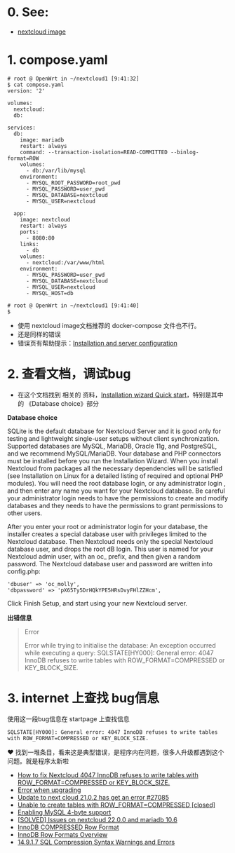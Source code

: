 # 0. See:
  - [nextcloud image](https://hub.docker.com/_/nextcloud)

# 1. compose.yaml
```
# root @ OpenWrt in ~/nextcloud1 [9:41:32] 
$ cat compose.yaml
version: '2'

volumes:
  nextcloud:
  db:

services:
  db:
    image: mariadb
    restart: always
    command: --transaction-isolation=READ-COMMITTED --binlog-format=ROW
    volumes:
      - db:/var/lib/mysql
    environment:
      - MYSQL_ROOT_PASSWORD=root_pwd
      - MYSQL_PASSWORD=user_pwd
      - MYSQL_DATABASE=nextcloud
      - MYSQL_USER=nextcloud

  app:
    image: nextcloud
    restart: always
    ports:
      - 8080:80
    links:
      - db
    volumes:
      - nextcloud:/var/www/html
    environment:
      - MYSQL_PASSWORD=user_pwd
      - MYSQL_DATABASE=nextcloud
      - MYSQL_USER=nextcloud
      - MYSQL_HOST=db

# root @ OpenWrt in ~/nextcloud1 [9:41:40] 
$ 

```
- 使用 nextcloud image文档推荐的 docker-compose 文件也不行。
- 还是同样的错误
- 错误页有帮助提示：[Installation and server configuration](https://docs.nextcloud.com/server/22/admin_manual/installation/index.html)

# 2. 查看文档，调试bug 
- 在这个文档找到 相关的 资料，[Installation wizard Quick start](https://docs.nextcloud.com/server/22/admin_manual/installation/installation_wizard.html#quick-start)，特别是其中的 《Database choice》部分


**Database choice**

SQLite is the default database for Nextcloud Server and it is good only for testing and lightweight single-user setups without client synchronization. Supported databases are MySQL, MariaDB, Oracle 11g, and PostgreSQL, and we recommend MySQL/MariaDB. Your database and PHP connectors must be installed before you run the Installation Wizard. When you install Nextcloud from packages all the necessary dependencies will be satisfied (see Installation on Linux for a detailed listing of required and optional PHP modules). You will need the root database login, or any administrator login , and then enter any name you want for your Nextcloud database. Be careful your administrator login needs to have the permissions to create and modify databases and they needs to have the permissions to grant permissions to other users.

After you enter your root or administrator login for your database, the installer creates a special database user with privileges limited to the Nextcloud database. Then Nextcloud needs only the special Nextcloud database user, and drops the root dB login. This user is named for your Nextcloud admin user, with an oc_ prefix, and then given a random password. The Nextcloud database user and password are written into config.php:
```
'dbuser' => 'oc_molly',
'dbpassword' => 'pX65Ty5DrHQkYPE5HRsDvyFHlZZHcm',
```
Click Finish Setup, and start using your new Nextcloud server.


**出错信息**

>Error
>
>Error while trying to initialise the database: An exception occurred while executing a query: SQLSTATE[HY000]: General error: 4047 InnoDB refuses to write tables with ROW_FORMAT=COMPRESSED or KEY_BLOCK_SIZE. 

# 3. internet 上查找 bug信息
使用这一段bug信息在 startpage 上查找信息
```
SQLSTATE[HY000]: General error: 4047 InnoDB refuses to write tables with ROW_FORMAT=COMPRESSED or KEY_BLOCK_SIZE. 
```
❤️ 找到一堆条目，看来这是典型错误，是程序内在问题，很多人升级都遇到这个问题。就是程序太新啦

- [How to fix Nextcloud 4047 InnoDB refuses to write tables with ROW_FORMAT=COMPRESSED or KEY_BLOCK_SIZE.](https://techoverflow.net/2021/08/17/how-to-fix-nextcloud-4047-innodb-refuses-to-write-tables-with-row_formatcompressed-or-key_block_size/)
- [Error when upgrading](https://www.reddit.com/r/NextCloud/comments/ncz7t6/error_when_upgrading/)
- [ Update to next cloud 21.0.2 has get an error #27085 ](https://github.com/nextcloud/server/issues/27085)
- [Unable to create tables with ROW_FORMAT=COMPRESSED [closed]](https://dba.stackexchange.com/questions/256427/unable-to-create-tables-with-row-format-compressed)
- [Enabling MySQL 4-byte support](https://docs.nextcloud.com/server/21/admin_manual/configuration_database/mysql_4byte_support.html)
- [[SOLVED] Issues on nextcloud 22.0.0 and mariadb 10.6](https://bbs.archlinux.org/viewtopic.php?id=268127)
- [InnoDB COMPRESSED Row Format](https://mariadb.com/kb/en/innodb-compressed-row-format/)
- [InnoDB Row Formats Overview](https://mariadb.com/kb/en/innodb-row-formats-overview/)
- [14.9.1.7 SQL Compression Syntax Warnings and Errors](https://dev.mysql.com/doc/refman/5.7/en/innodb-compression-syntax-warnings.html)
